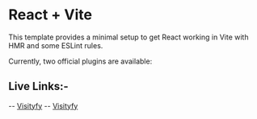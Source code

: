 # React + Vite

This template provides a minimal setup to get React working in Vite with HMR and some ESLint rules.

Currently, two official plugins are available:

## Live Links:-
-- [Visityfy](https://visityfy.netlify.app/)
-- [Visityfy](https://visityfy.vercel.app/)
